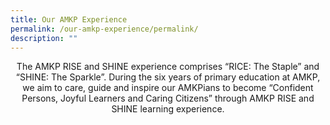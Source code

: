 ```yaml
---
title: Our AMKP Experience
permalink: /our-amkp-experience/permalink/
description: ""
---
```


<center>The AMKP RISE and SHINE experience comprises “RICE: The Staple” and “SHINE: The Sparkle”. During the six years of primary education at AMKP, we aim to care, guide and inspire our AMKPians to become “Confident Persons, Joyful Learners and Caring Citizens” through AMKP RISE and SHINE learning experience.<center></center></center>